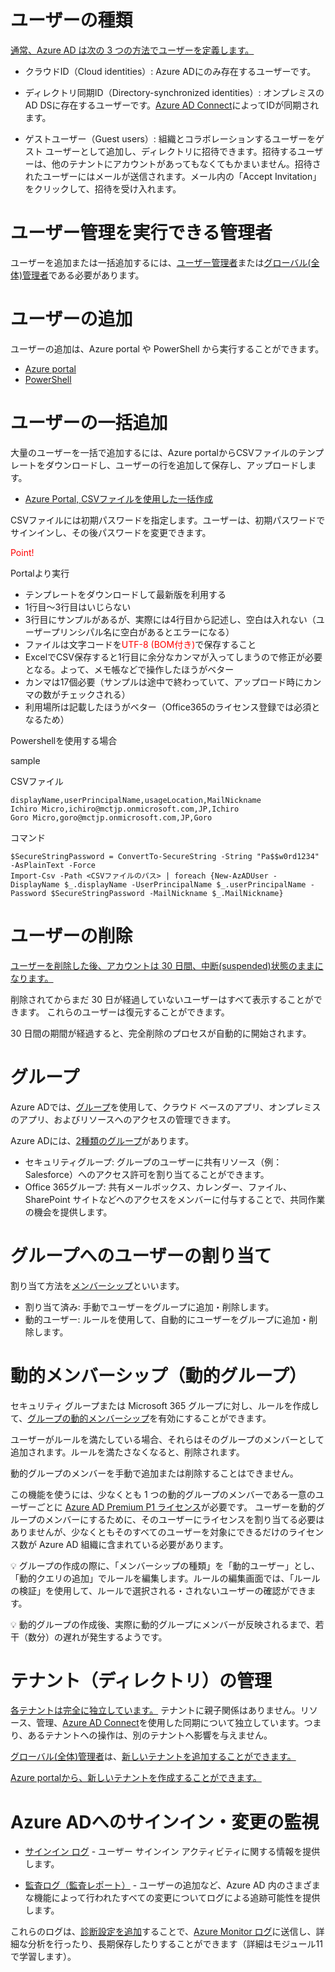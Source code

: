 
# ユーザーの種類

[通常、Azure AD は次の 3 つの方法でユーザーを定義します。](https://docs.microsoft.com/ja-jp/learn/modules/manage-users-and-groups-in-aad/3-users)

- クラウドID（Cloud identities）: Azure ADにのみ存在するユーザーです。

- ディレクトリ同期ID（Directory-synchronized identities）: オンプレミスのAD DSに存在するユーザーです。[Azure AD Connect](https://docs.microsoft.com/ja-jp/learn/modules/manage-users-and-groups-in-aad/6-azure-ad-connect)によってIDが同期されます。

- ゲストユーザー（Guest users）: 組織とコラボレーションするユーザーをゲスト ユーザーとして追加し、ディレクトリに招待できます。招待するユーザーは、他のテナントにアカウントがあってもなくてもかまいません。招待されたユーザーにはメールが送信されます。メール内の「Accept Invitation」をクリックして、招待を受け入れます。

# ユーザー管理を実行できる管理者

ユーザーを追加または一括追加するには、[ユーザー管理者](https://docs.microsoft.com/ja-jp/azure/active-directory/roles/permissions-reference#user-administrator)または[グローバル(全体)管理者](https://docs.microsoft.com/ja-jp/azure/active-directory/roles/permissions-reference#global-administrator--company-administrator)である必要があります。

# ユーザーの追加

ユーザーの追加は、Azure portal や PowerShell から実行することができます。

- [Azure portal](https://docs.microsoft.com/ja-jp/azure/active-directory/external-identities/b2b-quickstart-add-guest-users-portal)
- [PowerShell](https://docs.microsoft.com/ja-jp/azure/active-directory/external-identities/b2b-quickstart-invite-powershell)

# ユーザーの一括追加

大量のユーザーを一括で追加するには、Azure portalからCSVファイルのテンプレートをダウンロードし、ユーザーの行を追加して保存し、アップロードします。

- [Azure Portal, CSVファイルを使用した一括作成](https://docs.microsoft.com/ja-jp/azure/active-directory/enterprise-users/users-bulk-add#to-create-users-in-bulk)

CSVファイルには初期パスワードを指定します。ユーザーは、初期パスワードでサインインし、その後パスワードを変更できます。

<span style="color: red; ">Point!</span>

Portalより実行
- テンプレートをダウンロードして最新版を利用する
- 1行目～3行目はいじらない
- 3行目にサンプルがあるが、実際には4行目から記述し、空白は入れない（ユーザープリンシパル名に空白があるとエラーになる）
- ファイルは文字コードを<span style="color: red; ">UTF-8 (BOM付き)</span>で保存すること
- ExcelでCSV保存すると1行目に余分なカンマが入ってしまうので修正が必要となる。よって、メモ帳などで操作したほうがベター
- カンマは17個必要（サンプルは途中で終わっていて、アップロード時にカンマの数がチェックされる）
- 利用場所は記載したほうがベター（Office365のライセンス登録では必須となるため）

Powershellを使用する場合

sample

CSVファイル

 ```
displayName,userPrincipalName,usageLocation,MailNickname
Ichiro Micro,ichiro@mctjp.onmicrosoft.com,JP,Ichiro
Goro Micro,goro@mctjp.onmicrosoft.com,JP,Goro
 ```

コマンド

 ```
$SecureStringPassword = ConvertTo-SecureString -String "Pa$$w0rd1234" -AsPlainText -Force
Import-Csv -Path <CSVファイルのパス> | foreach {New-AzADUser -DisplayName $_.displayName -UserPrincipalName $_.userPrincipalName -Password $SecureStringPassword -MailNickname $_.MailNickname}
 ```

# ユーザーの削除

[ユーザーを削除した後、アカウントは 30 日間、中断(suspended)状態のままになります。](https://docs.microsoft.com/ja-jp/azure/active-directory/fundamentals/active-directory-users-restore)

削除されてからまだ 30 日が経過していないユーザーはすべて表示することができます。 これらのユーザーは復元することができます。

30 日間の期間が経過すると、完全削除のプロセスが自動的に開始されます。

# グループ

Azure ADでは、[グループ](https://docs.microsoft.com/ja-jp/azure/active-directory/fundamentals/active-directory-manage-groups?context=azure/active-directory/enterprise-users/context/ugr-context)を使用して、クラウド ベースのアプリ、オンプレミスのアプリ、およびリソースへのアクセスの管理できます。

Azure ADには、[2種類のグループ](https://docs.microsoft.com/ja-jp/azure/active-directory/fundamentals/active-directory-groups-create-azure-portal?context=azure/active-directory/enterprise-users/context/ugr-context#group-types)があります。

- セキュリティグループ: グループのユーザーに共有リソース（例：Salesforce）へのアクセス許可を割り当てることができます。
- Office 365グループ: 共有メールボックス、カレンダー、ファイル、SharePoint サイトなどへのアクセスをメンバーに付与することで、共同作業の機会を提供します。

# グループへのユーザーの割り当て

割り当て方法を[メンバーシップ](https://docs.microsoft.com/ja-jp/azure/active-directory/fundamentals/active-directory-groups-create-azure-portal?context=azure/active-directory/enterprise-users/context/ugr-context#membership-types)といいます。

- 割り当て済み: 手動でユーザーをグループに追加・削除します。
- 動的ユーザー: ルールを使用して、自動的にユーザーをグループに追加・削除します。

# 動的メンバーシップ（動的グループ）

セキュリティ グループまたは Microsoft 365 グループに対し、ルールを作成して、[グループの動的メンバーシップ](https://docs.microsoft.com/ja-jp/azure/active-directory/enterprise-users/groups-dynamic-membership)を有効にすることができます。

ユーザーがルールを満たしている場合、それらはそのグループのメンバーとして追加されます。ルールを満たさなくなると、削除されます。

動的グループのメンバーを手動で追加または削除することはできません。

この機能を使うには、少なくとも 1 つの動的グループのメンバーである一意のユーザーごとに [Azure AD Premium P1 ライセンス](https://azure.microsoft.com/ja-jp/pricing/details/active-directory/)が必要です。 ユーザーを動的グループのメンバーにするために、そのユーザーにライセンスを割り当てる必要はありませんが、少なくともそのすべてのユーザーを対象にできるだけのライセンス数が Azure AD 組織に含まれている必要があります。

:bulb: グループの作成の際に、「メンバーシップの種類」を「動的ユーザー」とし、「動的クエリの追加」でルールを編集します。ルールの編集画面では、「ルールの検証」を使用して、ルールで選択される・されないユーザーの確認ができます。

:bulb: 動的グループの作成後、実際に動的グループにメンバーが反映されるまで、若干（数分）の遅れが発生するようです。

# テナント（ディレクトリ）の管理

[各テナントは完全に独立しています。](https://docs.microsoft.com/ja-jp/azure/active-directory/enterprise-users/licensing-directory-independence)
テナントに親子関係はありません。リソース、管理、[Azure AD Connect](https://docs.microsoft.com/ja-jp/learn/modules/manage-users-and-groups-in-aad/6-azure-ad-connect)を使用した同期について独立しています。つまり、あるテナントへの操作は、別のテナントへ影響を与えません。

[グローバル(全体)管理者](https://docs.microsoft.com/ja-jp/azure/active-directory/roles/permissions-reference#global-administrator--company-administrator)は、[新しいテナントを追加することができます。](https://docs.microsoft.com/ja-jp/azure/active-directory/enterprise-users/licensing-directory-independence#add-an-azure-ad-organization)

[Azure portalから、新しいテナントを作成することができます。](https://docs.microsoft.com/ja-jp/azure/active-directory/fundamentals/active-directory-access-create-new-tenant)

# Azure ADへのサインイン・変更の監視

- [サインイン ログ](https://docs.microsoft.com/ja-jp/azure/active-directory/reports-monitoring/concept-sign-ins#download-sign-in-activities) - ユーザー サインイン アクティビティに関する情報を提供します。

- [監査ログ（監査レポート）](https://docs.microsoft.com/ja-jp/azure/active-directory/reports-monitoring/concept-audit-logs) - ユーザーの追加など、Azure AD 内のさまざまな機能によって行われたすべての変更についてログによる追跡可能性を提供します。

これらのログは、[診断設定を追加](https://docs.microsoft.com/ja-jp/azure/active-directory/reports-monitoring/howto-integrate-activity-logs-with-log-analytics#send-logs-to-azure-monitor)することで、[Azure Monitor ログ](https://docs.microsoft.com/ja-jp/azure/azure-monitor/platform/data-platform-logs#sources-of-data-for-azure-monitor-logs)に送信し、詳細な分析を行ったり、長期保存したりすることができます（詳細はモジュール11で学習します）。

